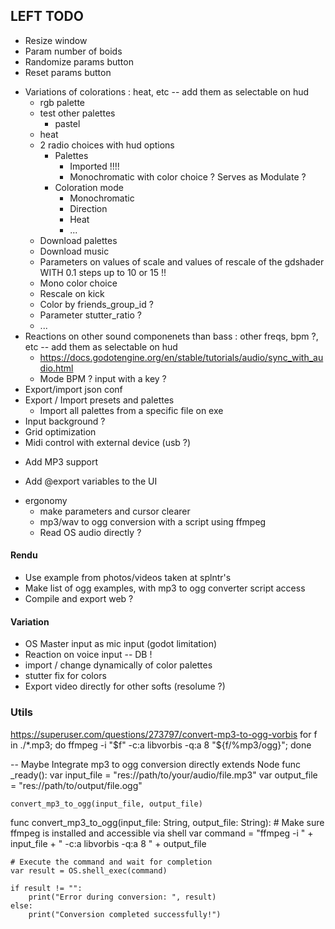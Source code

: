 ## LEFT TODO

+ Resize window
+ Param number of boids
+ Randomize params button
+ Reset params button
- Variations of colorations : heat, etc -- add them as selectable on hud
    + rgb palette
    + test other palettes
        + pastel
    + heat      
    + 2 radio choices with hud options
        + Palettes
            - Imported !!!!
            - Monochromatic with color choice ? Serves as Modulate ?
        + Coloration mode
            + Monochromatic
            + Direction
            + Heat
            + ...
    - Download palettes
    + Download music
    + Parameters on values of scale and values of rescale of the gdshader WITH 0.1 steps up to 10 or 15 !!
    - Mono color choice
    + Rescale on kick
    - Color by friends_group_id ?
    - Parameter stutter_ratio ?
    - ...
- Reactions on other sound componenets than bass : other freqs, bpm ?, etc -- add them as selectable on hud
    - https://docs.godotengine.org/en/stable/tutorials/audio/sync_with_audio.html
    - Mode BPM ? input with a key ?
- Export/import json conf
- Export / Import presets and palettes
    - Import all palettes from a specific file on exe
- Input background ?
- Grid optimization
- Midi control with external device (usb ?)
* Add MP3 support
+ Add @export variables to the UI


- ergonomy
    - make parameters and cursor clearer 
    - mp3/wav to ogg conversion with a script using ffmpeg
    - Read OS audio directly ?

#### Rendu

- Use example from photos/videos taken at splntr's
- Make list of ogg examples, with mp3 to ogg converter script access
- Compile and export web ?

#### Variation
- OS Master input as mic input (godot limitation)
- Reaction on voice input -- DB !
- import / change dynamically of color palettes
- stutter fix for colors
- Export video directly for other softs (resolume ?)


### Utils
https://superuser.com/questions/273797/convert-mp3-to-ogg-vorbis
for f in ./*.mp3; do ffmpeg -i "$f" -c:a libvorbis -q:a 8 "${f/%mp3/ogg}"; done

-- Maybe Integrate mp3 to ogg conversion directly
extends Node
func _ready():
    var input_file = "res://path/to/your/audio/file.mp3"
    var output_file = "res://path/to/output/file.ogg"

    convert_mp3_to_ogg(input_file, output_file)

func convert_mp3_to_ogg(input_file: String, output_file: String):
    # Make sure ffmpeg is installed and accessible via shell
    var command = "ffmpeg -i " + input_file + " -c:a libvorbis -q:a 8 " + output_file
    
    # Execute the command and wait for completion
    var result = OS.shell_exec(command)

    if result != "":
        print("Error during conversion: ", result)
    else:
        print("Conversion completed successfully!")